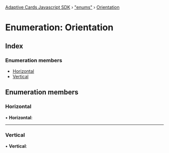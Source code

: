 [Adaptive Cards Javascript SDK](../README.md) › ["enums"](../modules/_enums_.md) › [Orientation](_enums_.orientation.md)

# Enumeration: Orientation

## Index

### Enumeration members

* [Horizontal](_enums_.orientation.md#horizontal)
* [Vertical](_enums_.orientation.md#vertical)

## Enumeration members

###  Horizontal

• **Horizontal**:

___

###  Vertical

• **Vertical**:
